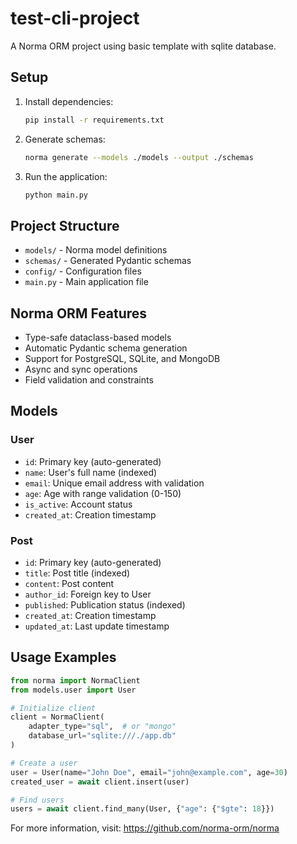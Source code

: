 # test-cli-project

A Norma ORM project using basic template with sqlite database.

## Setup

1. Install dependencies:
   ```bash
   pip install -r requirements.txt
   ```

2. Generate schemas:
   ```bash
   norma generate --models ./models --output ./schemas
   ```

3. Run the application:
   ```bash
   python main.py
   ```

## Project Structure

- `models/` - Norma model definitions
- `schemas/` - Generated Pydantic schemas
- `config/` - Configuration files
- `main.py` - Main application file

## Norma ORM Features

- Type-safe dataclass-based models
- Automatic Pydantic schema generation
- Support for PostgreSQL, SQLite, and MongoDB
- Async and sync operations
- Field validation and constraints

## Models

### User
- `id`: Primary key (auto-generated)
- `name`: User's full name (indexed)
- `email`: Unique email address with validation
- `age`: Age with range validation (0-150)
- `is_active`: Account status
- `created_at`: Creation timestamp

### Post
- `id`: Primary key (auto-generated)
- `title`: Post title (indexed)
- `content`: Post content
- `author_id`: Foreign key to User
- `published`: Publication status (indexed)
- `created_at`: Creation timestamp
- `updated_at`: Last update timestamp

## Usage Examples

```python
from norma import NormaClient
from models.user import User

# Initialize client
client = NormaClient(
    adapter_type="sql",  # or "mongo"
    database_url="sqlite:///./app.db"
)

# Create a user
user = User(name="John Doe", email="john@example.com", age=30)
created_user = await client.insert(user)

# Find users
users = await client.find_many(User, {"age": {"$gte": 18}})
```

For more information, visit: https://github.com/norma-orm/norma
